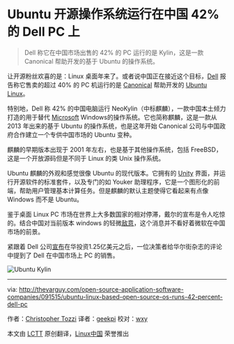 Ubuntu 开源操作系统运行在中国 42% 的 Dell PC 上
================================================================================

> Dell 称它在中国市场出售的 42% 的 PC 运行的是 Kylin，这是一款 Canonical 帮助开发的基于 Ubuntu 的操作系统。

让开源粉丝欢喜的是：Linux 桌面年来了。或者说中国正在接近这个目标，[Dell][1] 报告称它售卖的超过 40% 的 PC 机运行的是 [Canonical][3] 帮助开发的 [Ubuntu Linux][2]。
    
特别地，Dell 称 42% 的中国电脑运行 NeoKylin（中标麒麟），一款中国本土倾力打造的用于替代 [Microsoft][4] Windows的操作系统。它也简称麒麟，这是一款从 2013 年出来的基于 Ubuntu 的操作系统，也是这年开始 Canonical 公司与中国政府合作建立一个专供中国市场的 Ubuntu 变种。
    
麒麟的早期版本出现于 2001 年左右，也是基于其他操作系统，包括 FreeBSD，这是一个开放源码但是不同于 Linux 的类 Unix 操作系统。
    
Ubuntu 麒麟的外观和感觉很像 Ubuntu 的现代版本。它拥有的 [Unity][5] 界面，并运行开源软件的标准套件，以及专门的如 Youker 助理程序，它是一个图形化的前端，帮助用户管理基本计算任务。但是麒麟的默认主题使得它看起来有点像 Windows 而不是 Ubuntu。
    
 鉴于桌面 Linux PC 市场在世界上大多数国家的相对停滞，戴尔的宣布是令人吃惊的。结合中国对当前版本 windows 的轻微[敌意][6]，这个消息并不看好着微软在中国市场的前景。
    
紧跟着 Dell 公司[宣布][7]在华投资1.25亿美元之后，一位决策者给华尔街杂志的评论中提到了 Dell 在中国市场上 PC 的销售。

  ![Ubuntu Kylin](http://thevarguy.com/site-files/thevarguy.com/files/imagecache/medium_img/uploads/2015/09/hey_2.png)


--------------------------------------------------------------------------------

via: http://thevarguy.com/open-source-application-software-companies/091515/ubuntu-linux-based-open-source-os-runs-42-percent-dell-pc

作者：[Christopher Tozzi][a]
译者：[geekpi](https://github.com/geekpi)
校对：[wxy](https://github.com/wxy)

本文由 [LCTT](https://github.com/LCTT/TranslateProject) 原创翻译，[Linux中国](https://linux.cn/) 荣誉推出

[a]:http://thevarguy.com/author/christopher-tozzi
[1]:http://dell.com/
[2]:http://ubuntu.com/
[3]:http://canonical.com/
[4]:http://microsoft.com/
[5]:http://unity.ubuntu.com/
[6]:http://www.wsj.com/articles/windows-8-faces-new-criticism-in-china-1401882772
[7]:http://thevarguy.com/business-technology-solution-sales/091415/dell-125-million-directed-china-jobs-new-business-and-innovation

